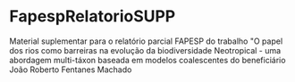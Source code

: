 # FapespRelatorioSUPP
Material suplementar para o relatório parcial FAPESP do trabalho "O papel dos rios como barreiras na evolução da biodiversidade Neotropical - uma abordagem multi-táxon baseada em modelos coalescentes do beneficiário João Roberto Fentanes Machado
